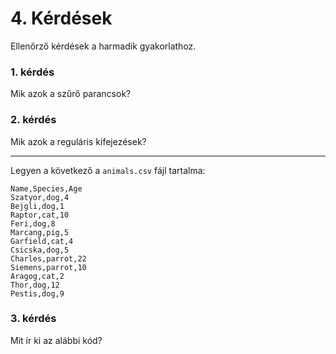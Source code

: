 # 4. Kérdések
Ellenőrző kérdések a harmadik gyakorlathoz.

### 1. kérdés
Mik azok a szűrő parancsok?

### 2. kérdés
Mik azok a reguláris kifejezések?

----
Legyen a következő a `animals.csv` fájl tartalma:

```
Name,Species,Age
Szatyor,dog,4
Bejgli,dog,1
Raptor,cat,10
Feri,dog,8
Marcang,pig,5
Garfield,cat,4
Csicska,dog,5
Charles,parrot,22
Siemens,parrot,10
Aragog,cat,2
Thor,dog,12
Pestis,dog,9
```

### 3. kérdés
Mit ír ki az alábbi kód?

```bash

```